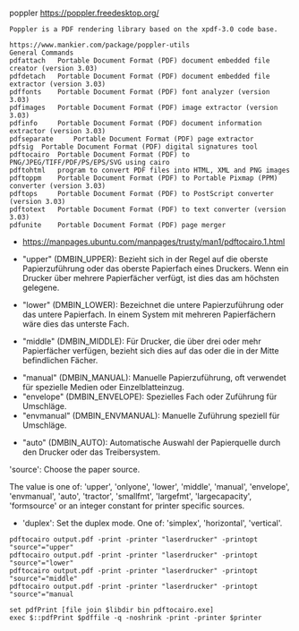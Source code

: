 poppler
https://poppler.freedesktop.org/
```
Poppler is a PDF rendering library based on the xpdf-3.0 code base.

https://www.mankier.com/package/poppler-utils
General Commands
pdfattach 	Portable Document Format (PDF) document embedded file creator (version 3.03)
pdfdetach 	Portable Document Format (PDF) document embedded file extractor (version 3.03)
pdffonts 	Portable Document Format (PDF) font analyzer (version 3.03)
pdfimages 	Portable Document Format (PDF) image extractor (version 3.03)
pdfinfo 	Portable Document Format (PDF) document information extractor (version 3.03)
pdfseparate 	Portable Document Format (PDF) page extractor
pdfsig 	Portable Document Format (PDF) digital signatures tool
pdftocairo 	Portable Document Format (PDF) to PNG/JPEG/TIFF/PDF/PS/EPS/SVG using cairo
pdftohtml 	program to convert PDF files into HTML, XML and PNG images
pdftoppm 	Portable Document Format (PDF) to Portable Pixmap (PPM) converter (version 3.03)
pdftops 	Portable Document Format (PDF) to PostScript converter (version 3.03)
pdftotext 	Portable Document Format (PDF) to text converter (version 3.03)
pdfunite 	Portable Document Format (PDF) page merger
```

+ https://manpages.ubuntu.com/manpages/trusty/man1/pdftocairo.1.html

+ "upper" (DMBIN_UPPER): Bezieht sich in der Regel auf die oberste Papierzuführung oder das oberste Papierfach eines Druckers. Wenn ein Drucker über mehrere Papierfächer verfügt, ist dies das am höchsten gelegene.
+ "lower" (DMBIN_LOWER): Bezeichnet die untere Papierzuführung oder das untere Papierfach. In einem System mit mehreren Papierfächern wäre dies das unterste Fach.
+ "middle" (DMBIN_MIDDLE): Für Drucker, die über drei oder mehr Papierfächer verfügen, bezieht sich dies auf das oder die in der Mitte befindlichen Fächer.
* "manual" (DMBIN_MANUAL): Manuelle Papierzuführung, oft verwendet für spezielle Medien oder Einzelblatteinzug.
* "envelope" (DMBIN_ENVELOPE): Spezielles Fach oder Zuführung für Umschläge.
* "envmanual" (DMBIN_ENVMANUAL): Manuelle Zuführung speziell für Umschläge.
+ "auto" (DMBIN_AUTO): Automatische Auswahl der Papierquelle durch den Drucker oder das Treibersystem.

 'source': Choose the paper source. 
 
 The value is one of: 'upper', 'onlyone', 'lower', 'middle', 'manual', 'envelope', 'envmanual', 'auto', 'tractor', 'smallfmt', 'largefmt', 'largecapacity', 'formsource' or an integer constant for printer specific sources.

* 'duplex': Set the duplex mode. One of: 'simplex', 'horizontal', 'vertical'.

```
pdftocairo output.pdf -print -printer "laserdrucker" -printopt "source"="upper"
pdftocairo output.pdf -print -printer "laserdrucker" -printopt "source"="lower"
pdftocairo output.pdf -print -printer "laserdrucker" -printopt "source"="middle"
pdftocairo output.pdf -print -printer "laserdrucker" -printopt "source"="manual
```


```
set pdfPrint [file join $libdir bin pdftocairo.exe]
exec $::pdfPrint $pdffile -q -noshrink -print -printer $printer
```
